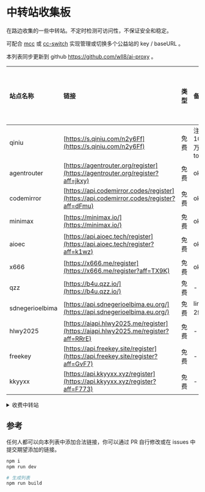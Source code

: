 # 中转站收集板

在路边收集的一些中转站。不定时检测可访问性，不保证安全和稳定。

可配合 [mcc](https://www.npmjs.com/package/@wll8/mini-code-cli) 或 [cc-switch](https://github.com/farion1231/cc-switch) 实现管理或切换多个公益站的 key / baseURL 。

本列表同步更新到 github https://github.com/wll8/ai-proxy 。

<!-- LISTFREESTART -->

| 站点名称        | 链接                                                                                    | 类型 | 备注              | 最后可用时间 |
| :-------------- | :-------------------------------------------------------------------------------------- | :--- | :---------------- | :----------- |
| qiniu           | [https://s.qiniu.com/n2y6Ff](https://s.qiniu.com/n2y6Ff)                                | 免费 | 注册送1000万token | -            |
| agentrouter     | [https://agentrouter.org/register](https://agentrouter.org/register?aff=jkxy)           | 免费 | ok                | -            |
| codemirror      | [https://api.codemirror.codes/register](https://api.codemirror.codes/register?aff=dFmu) | 免费 | ok                | -            |
| minimax         | [https://minimax.io/](https://minimax.io/)                                              | 免费 | ok                | -            |
| aioec           | [https://api.aioec.tech/register](https://api.aioec.tech/register?aff=k1wz)             | 免费 | ok                | -            |
| x666            | [https://x666.me/register](https://x666.me/register?aff=TX9K)                           | 免费 | ok                | -            |
| qzz             | [https://b4u.qzz.io/](https://b4u.qzz.io/)                                              | 免费 | -                 | -            |
| sdnegerioelbima | [https://api.sdnegerioelbima.eu.org/](https://api.sdnegerioelbima.eu.org/)              | 免费 | linuxdo 2级       | -            |
| hlwy2025        | [https://aiapi.hlwy2025.me/register](https://aiapi.hlwy2025.me/register?aff=RRrE)       | 免费 | -                 | -            |
| freekey         | [https://api.freekey.site/register](https://api.freekey.site/register?aff=GvF7)         | 免费 | -                 | -            |
| kkyyxx          | [https://api.kkyyxx.xyz/register](https://api.kkyyxx.xyz/register?aff=F773)             | 免费 | -                 | -            |


<!-- LISTFREEEND -->


<details>
<summary>收费中转站</summary>

<!-- LISTTOLLSTART -->

| 站点名称    | 链接                                                                                      | 类型 | 备注 | 最后可用时间 |
| :---------- | :---------------------------------------------------------------------------------------- | :--- | :--- | :----------- |
| 88code      | [https://www.88code.org/register](https://www.88code.org/register?ref=XNAFCD)             | 收费 | -    | -            |
| nf.video    | [https://nf.video/DDyxY](https://nf.video/DDyxY)                                          | 收费 | -    | -            |
| mnapi       | [https://www.mnapi.com/register](https://www.mnapi.com/register?aff=uwZY)                 | 收费 | -    | -            |
| siliconflow | [https://cloud.siliconflow.cn/i/91sM1ySA](https://cloud.siliconflow.cn/i/91sM1ySA)        | 收费 | -    | -            |
| openrouter  | [https://openrouter.ai/](https://openrouter.ai/)                                          | 收费 | -    | -            |
| aiporters   | [https://one-api.aiporters.com/register](https://one-api.aiporters.com/register?aff=K0Xr) | 收费 | -    | -            |
| gpt.ge      | [https://api.gpt.ge/register](https://api.gpt.ge/register?aff=U2pT)                       | 收费 | -    | -            |
| ygxz        | [https://one-api.ygxz.in/register](https://one-api.ygxz.in/register?aff=wAWB)             | 收费 | -    | -            |
| xzbzq       | [https://chat-api.xzbzq.com/register](https://chat-api.xzbzq.com/register?aff=rUWR51452)  | 收费 | -    | -            |
| privnode    | [https://privnode.com/register](https://privnode.com/register?aff=HBCC)                   | 收费 | -    | -            |
| jeniya      | [https://jeniya.top/register](https://jeniya.top/register?aff=QhhP)                       | 收费 | -    | -            |


<!-- LISTTOLLEND -->

</details>


## 参考

任何人都可以向本列表中添加合法链接，你可以通过 PR 自行修改或在 issues 中提交期望添加的链接。

```bash
npm i
npm run dev

# 生成列表
npm run build
```

